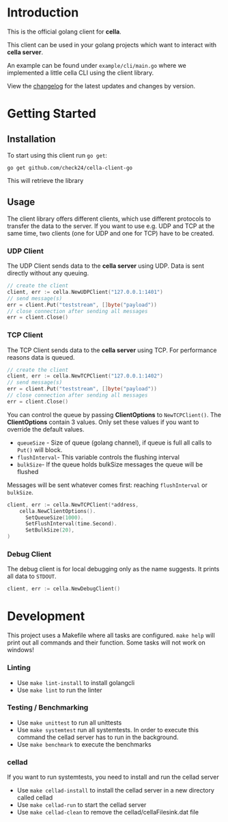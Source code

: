 # Introduction

This is the official golang client for **cella**.

This client can be used in your golang projects which want to interact with **cella server**.

An example can be found under `example/cli/main.go` where we implemented a little cella CLI using the client library.

View the [changelog](CHANGELOG.md) for the latest updates and changes by version.

# Getting Started

## Installation

To start using this client run `go get`:
``` 
go get github.com/check24/cella-client-go
```
This will retrieve the library
## Usage

The client library offers different clients, which use different protocols to transfer the data to the server.
If you want to use e.g. UDP and TCP at the same time, two clients (one for UDP and one for TCP) have to be created.

### UDP Client
The UDP Client sends data to the **cella server** using UDP. Data is sent directly without any queuing.
``` go
// create the client
client, err := cella.NewUDPClient("127.0.0.1:1401")
// send message(s)
err = client.Put("teststream", []byte("payload"))
// close connection after sending all messages
err = client.Close()
```

### TCP Client
The TCP Client sends data to the **cella server** using TCP. For performance reasons data is queued.
``` go
// create the client
client, err := cella.NewTCPClient("127.0.0.1:1402")	
// send message(s)
err = client.Put("teststream", []byte("payload"))
// close connection after sending all messages
err = client.Close()
```
You can control the queue by passing **ClientOptions** to `NewTCPClient()`. The **ClientOptions** contain 3
values. Only set these values if you want to override the default values.
- `queueSize` -  Size of queue (golang channel), if queue is full all calls to `Put()` will block.
- `flushInterval`- This variable controls the flushing interval
- `bulkSize`- If the queue holds bulkSize messages the queue will be flushed

Messages will be sent whatever comes first: reaching `flushInterval` or `bulkSize`.

``` go
client, err := cella.NewTCPClient(*address,
    cella.NewClientOptions().
      SetQueueSize(1000).
      SetFlushInterval(time.Second).
      SetBulkSize(20),
)
```

### Debug Client
The debug client is for local debugging only as the name suggests. It prints all data to `STDOUT`.

``` go
client, err := cella.NewDebugClient()
```

# Development

This project uses a Makefile where all tasks are configured. `make help` will print out all commands and their function. Some tasks will not work on windows!

### Linting
- Use `make lint-install` to install golangcli
- Use `make lint` to run the linter

### Testing / Benchmarking
- Use `make unittest` to run all unittests
- Use `make systemtest` run all systemtests. In order to execute this command the cellad server has to run in the background.
- Use `make benchmark` to execute the benchmarks
### cellad
If you want to run systemtests, you need to install and run the cellad server
- Use `make cellad-install` to install the cellad server in a new directory called cellad
- Use `make cellad-run` to start the cellad server
- Use `make cellad-clean` to remove the cellad/cellaFilesink.dat file